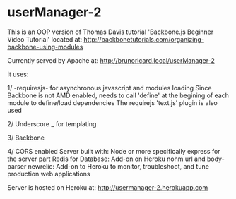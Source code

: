userManager-2
=============

This is an OOP version of Thomas Davis tutorial 'Backbone.js Beginner Video Tutorial' located at:
http://backbonetutorials.com/organizing-backbone-using-modules

Currently served by Apache at:
http://brunoricard.local/userManager-2

It uses:

1/ -requiresjs- for asynchronous javascript and modules loading
Since Backbone is not AMD enabled, needs to call 'define' at the begining of each module to define/load dependencies
The requirejs 'text.js' plugin is also used

2/ Underscore _ for templating

3/ Backbone

4/ CORS enabled Server built with:
Node or more specifically express for the server part
Redis for Database: Add-on on Heroku
nohm
url and body-parser
newrelic: Add-on to Heroku to monitor, troubleshoot, and tune production web applications

Server is hosted on Heroku at: http://usermanager-2.herokuapp.com
